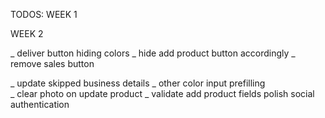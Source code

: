 TODOS:
WEEK 1

<!-- _______ -->

WEEK 2

<!-- * polish navigation icons -->
<!-- - Home -->
<!-- - menu -->
<!-- - sales -->
<!-- - notifications -->
<!-- * store user & business details to local storage. -->
<!-- * complete dashboard ui -->
<!-- * add incomplete business setup tooltip -->
<!-- * create settings page -->
<!-- * polish products management -->
<!-- * login image -->
<!-- * make view agents modal full screen -->

_ deliver button hiding colors
_ hide add product button accordingly
\_ remove sales button

<!-- _ change profile place holders accordingly -->

_ update skipped business details
_ other color input prefilling  
 _ clear photo on update product
_ validate add product fields polish social authentication
